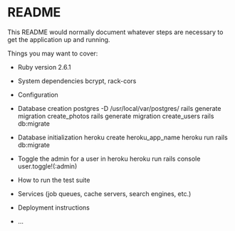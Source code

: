 # README

This README would normally document whatever steps are necessary to get the
application up and running.

Things you may want to cover:

* Ruby version
    2.6.1
* System dependencies
    bcrypt, rack-cors
* Configuration

* Database creation
    postgres -D /usr/local/var/postgres/
    rails generate migration create_photos
    rails generate migration create_users
    rails db:migrate
* Database initialization
    heroku create heroku_app_name
    heroku run rails db:migrate
* Toggle the admin for a user in heroku
    heroku run rails console
    user.toggle!(:admin)

* How to run the test suite

* Services (job queues, cache servers, search engines, etc.)

* Deployment instructions

* ...
